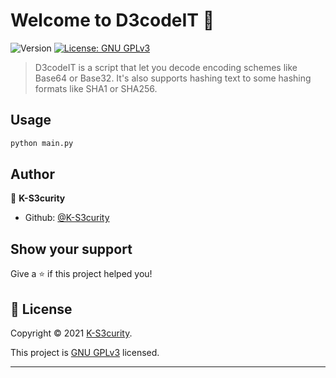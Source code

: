 # Welcome to D3codeIT 👋
![Version](https://img.shields.io/badge/version-1.0-blue.svg?cacheSeconds=2592000)
[![License: GNU GPLv3](https://img.shields.io/badge/License-GNU/GPLv3-yellow.svg)](https://gnu.org)

> D3codeIT is a script that let you decode encoding schemes like Base64 or Base32. It's also supports hashing text to some hashing formats like SHA1 or SHA256.

## Usage

```sh
python main.py
```

## Author

👤 **K-S3curity**

* Github: [@K-S3curity](https://github.com/K-S3curity)

## Show your support

Give a ⭐️ if this project helped you!


## 📝 License

Copyright © 2021 [K-S3curity](https://github.com/K-S3curity).

This project is [GNU GPLv3](https://gnu.org) licensed.

***
